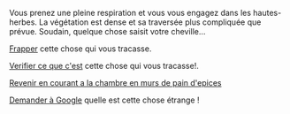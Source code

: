 Vous prenez une pleine respiration et vous vous engagez dans les hautes-herbes.
La végétation est dense et sa traversée plus compliquée que prévue. Soudain,
quelque chose saisit votre cheville…

[Frapper](frapper-la-chose/frapper-la-chose.md) cette chose qui vous tracasse.

[Verifier ce que c'est](verifier-la-chose/verifier-la-chose.md) cette chose qui vous tracasse!.

[Revenir en courant a la chambre en murs de pain d'epices](../../../feu-de-camp.md)

[Demander à Google](../../../google/google.md) quelle est cette chose étrange !
